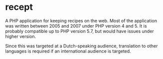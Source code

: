 # recept

A PHP application for keeping recipes on the web. Most of the application was written between 2005 and 2007 under PHP version 4 and 5. It is probably compatible up to PHP version 5.7, but would have issues under higher version.

Since this was targeted at a Dutch-speaking audience, translation to other languages is required if an international audience is targeted.

